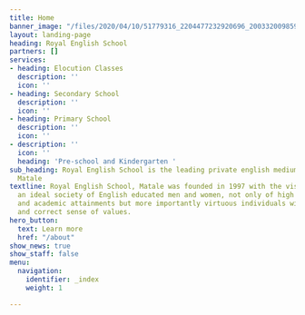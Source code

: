 ```yaml
---
title: Home
banner_image: "/files/2020/04/10/51779316_2204477232920696_2003320098592391168_n.jpg"
layout: landing-page
heading: Royal English School
partners: []
services:
- heading: Elocution Classes
  description: ''
  icon: ''
- heading: Secondary School
  description: ''
  icon: ''
- heading: Primary School
  description: ''
  icon: ''
- description: ''
  icon: ''
  heading: 'Pre-school and Kindergarten '
sub_heading: Royal English School is the leading private english medium school in
  Matale
textline: Royal English School, Matale was founded in 1997 with the vision of creating
  an ideal society of English educated men and women, not only of high intellectual
  and academic attainments but more importantly virtuous individuals with character
  and correct sense of values.
hero_button:
  text: Learn more
  href: "/about"
show_news: true
show_staff: false
menu:
  navigation:
    identifier: _index
    weight: 1

---
```

